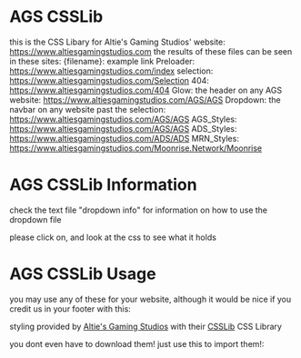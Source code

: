 # AGS CSSLib

this is the CSS Libary for Altie's Gaming Studios' website:
https://www.altiesgamingstudios.com
the results of these files can be seen in these sites:
{filename}: example link
Preloader: https://www.altiesgamingstudios.com/index
selection: https://www.altiesgamingstudios.com/Selection
404: https://www.altiesgamingstudios.com/404
Glow: the header on any AGS website: https://www.altiesgamingstudios.com/AGS/AGS
Dropdown: the navbar on any website past the selection: https://www.altiesgamingstudios.com/AGS/AGS
AGS_Styles: https://www.altiesgamingstudios.com/AGS/AGS
ADS_Styles: https://www.altiesgamingstudios.com/ADS/ADS
MRN_Styles: https://www.altiesgamingstudios.com/Moonrise.Network/Moonrise

# AGS CSSLib Information

check the text file "dropdown info" for information on how to use the dropdown file

please click on, and look at the css to see what it holds

# AGS CSSLib Usage

you may use any of these for your website, although it would be nice if you credit us in your footer with this:
<p>styling provided by <a href="https://www.altiesgamingstudios.com">Altie's Gaming Studios</a> with their <a href="https://github.com/Altie-s-Gaming-Studios/CSSLib">CSSLib</a> CSS Library</p>
you dont even have to download them! just use this to import them!:
<link rel="stylesheet" href="https://CSSLib.altiesgamingstudios.com/{filename}.css">
